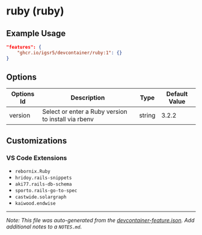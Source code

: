 
# ruby (ruby)



## Example Usage

```json
"features": {
    "ghcr.io/igsr5/devcontainer/ruby:1": {}
}
```

## Options

| Options Id | Description | Type | Default Value |
|-----|-----|-----|-----|
| version | Select or enter a Ruby version to install via rbenv | string | 3.2.2 |

## Customizations

### VS Code Extensions

- `rebornix.Ruby`
- `hridoy.rails-snippets`
- `aki77.rails-db-schema`
- `sporto.rails-go-to-spec`
- `castwide.solargraph`
- `kaiwood.endwise`



---

_Note: This file was auto-generated from the [devcontainer-feature.json](https://github.com/igsr5/devcontainer/blob/main/src/ruby/devcontainer-feature.json).  Add additional notes to a `NOTES.md`._
